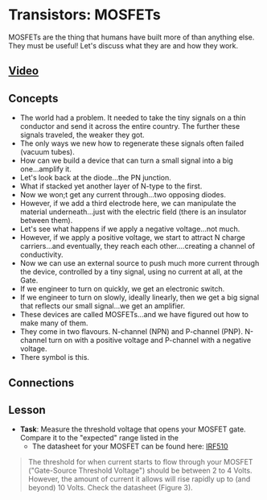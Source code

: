 # Transistors: MOSFETs
MOSFETs are the thing that humans have built more of than anything else. They must be useful! Let's discuss what they are and how they work.

## [Video](https://vimeo.com/1032452466)

## Concepts
- The world had a problem. It needed to take the tiny signals on a thin conductor and send it across the entire country. The further these signals traveled, the weaker they got.
- The only ways we new how to regenerate these signals often failed (vacuum tubes).
- How can we build a device that can turn a small signal into a big one...amplify it.
- Let's look back at the diode...the PN junction.
- What if stacked yet another layer of N-type to the first.
- Now we won;t get any current through...two opposing diodes.
- However, if we add a third electrode here, we can manipulate the material underneath...just with the electric field (there is an insulator between them).
- Let's see what happens if we apply a negative voltage...not much.
- However, if we apply a positive voltage, we start to attract N charge carriers...and eventually, they reach each other....creating a channel of conductivity.
- Now we can use an external source to push much more current through the device, controlled by a tiny signal, using no current at all, at the Gate.
- If we engineer to turn on quickly, we get an electronic switch.
- If we engineer to turn on slowly, ideally linearly, then we get a big signal that reflects our small signal...we get an amplifier.
- These devices are called MOSFETs...and we have figured out how to make many of them.
- They come in two flavours. N-channel (NPN) and P-channel (PNP). N-channel turn on with a positive voltage and P-channel with a negative voltage.
- There symbol is this.

## Connections

## Lesson

- **Task**: Measure the threshold voltage that opens your MOSFET gate. Compare it to the "expected" range listed in the 
    - The datasheet for your MOSFET can be found here: [IRF510](../../../boxes/transistors/_data/datasheets/IRF510.pdf)
> The threshold for when current starts to flow through your MOSFET ("Gate-Source Threshold Voltage") should be between 2 to 4 Volts. However, the amount of current it allows will rise rapidly up to (and beyond) 10 Volts. Check the datasheet (Figure 3). 
